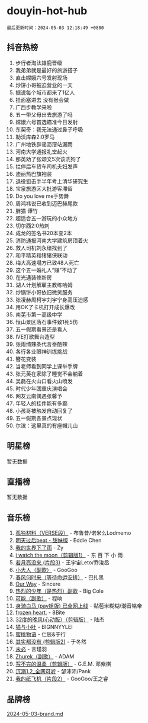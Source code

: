 # douyin-hot-hub

`最后更新时间：2024-05-03 12:18:49 +0800`

## 抖音热榜

1. 步行者淘汰雄鹿晋级
1. 我弟弟就是最好的旅游搭子
1. 直击嫦娥六号发射现场
1. 炒饼小哥被迫营业的一天
1. 据说每个城市都来了1亿人
1. 挂面塞进去 没有猴会做
1. 广西步教学来啦
1. 五一带父母出去旅游了吗
1. 嫦娥六号首选瞄准今日发射
1. 东契奇：我无法通过鼻子呼吸
1. 勒沃库森2:0罗马
1. 广州地铁辟谣沥滘站漏雨
1. 河南大学通报礼堂起火
1. 那英劝了张颂文5次该洗狗了
1. 拦停后车货车司机夫妇发声
1. 迪丽热巴旗袍装
1. 退役狙击手半年考上清华研究生
1. 宝泉旅游区大批游客滞留
1. Do you love me手势舞
1. 周鸿祎说已收到迈巴赫尾款
1. 胖猫 谭竹
1. 超适合五一游玩的小众地方
1. 切尔西2:0热刺
1. 成龙的签名书20本变2本
1. 消防通报河南大学建筑房顶着火
1. 救人司机刘永缙找到了
1. 和平精英和猪猪侠联动
1. 梅大高速塌方已致48人死亡
1. 这个五一婚礼人“赚”不动了
1. 在光遇装修新房
1. 湖人计划解雇主教练哈姆
1. 炒锅饼小哥依旧微笑服务
1. 张凌赫周柯宇刘宇宁身高压迫感
1. 用OK了卡机打开成长爆改
1. 南芜市第一高级中学
1. 恒山景区落石事件致1死5伤
1. 五一假期看景还是看人
1. IVE打歌舞台造型
1. 张雨绮辣条代言泰酷辣
1. 各行各业眼神训练挑战
1. 簪花变装
1. 当老师看到同学上课举手牌
1. 张元英在家除了睡觉不会躺着
1. 吴磊在火山口看火山喷发
1. 时代少年团重庆演唱会
1. 网友云南偶遇张馨予
1. 年轻人的挂件能有多癫
1. 小孩哥被触发自动回复了
1. 五一假期各景点现状
1. 尔滨：这里真的有座帽儿山

## 明星榜

暂无数据

## 直播榜

暂无数据

## 音乐榜

1. [孤独材料（VERSE段）](https://sf3-cdn-tos.douyinstatic.com/obj/tos-cn-ve-2774/ocX7glDNHYlwFeYrGQfBZoThtvPWy8tCCEBGKQ) - 布鲁昔/诺米么Lodmemo
1. [明天过后beat - 甜妹版](https://sf5-hl-cdn-tos.douyinstatic.com/obj/tos-cn-ve-2774/osMLYeeoMm04CZyaI91XUDF8OzLRLgePKALGHI) - Eddie Chen
1. [我的世界下了雨](https://sf3-cdn-tos.douyinstatic.com/obj/tos-cn-ve-2774/o85sBiwXIByH9bWIMAEEOoiQ1o1m9Afn15BspE) - Zy
1. [i watch the moon（剪辑版1）](https://sf5-hl-cdn-tos.douyinstatic.com/obj/tos-cn-ve-2774/o0I9mSChzHZANMJIEBfkCQzzg6N5WAcVtqft9P) - 东 百 下 小 雨
1. [若月亮没来 (片段3)](https://sf5-hl-cdn-tos.douyinstatic.com/obj/tos-cn-ve-2774/okfyEUsGW1B1ovJi5JiN9IjvAT2lMwA054GoEB) - 王宇宙Leto/乔浚丞
1. [小大人（副歌）](https://sf5-hl-cdn-tos.douyinstatic.com/obj/tos-cn-ve-2774/oIhaDwehWhLFsVIG7QIICLLazDNGJAGg5geeb4) - GooGoo
1. [春风何时来（等待命运安排）](https://sf5-hl-cdn-tos.douyinstatic.com/obj/tos-cn-ve-2774/oICBNbD3gelMfB4WgiD1KI2jQtXZE2FgHLwtsl) - 巴扎黑
1. [Our Way](https://sf5-hl-cdn-tos.douyinstatic.com/obj/tos-cn-ve-2774/o8tPEkQgQNCe0DPeFwZzYrbqLlnzBBrYidWkEZ) - Sincere
1. [热烈的少年（是热烈）副歌](https://sf5-hl-cdn-tos.douyinstatic.com/obj/tos-cn-ve-2774/owVNI0CLDAUMtSz6TEYvfFBFL4UDFFhLfgK8fa) - Big Cole
1. [可能（副歌）](https://sf5-hl-cdn-tos.douyinstatic.com/obj/tos-cn-ve-2774/cde1731888894259b333569393c2fb51) - 程响
1. [身骑白马 (pay姐版) 已全网上线](https://sf5-hl-cdn-tos.douyinstatic.com/obj/tos-cn-ve-2774/oQLO5ZgLsFkaDhdIIveF2zUCgfweY0gWaH4AQG) - 黏苞米糊糊/潮音铭帝
1. [frozen heart.](https://sf5-hl-cdn-tos.douyinstatic.com/obj/tos-cn-ve-2774/oIIWJfyjIACZA9zQMtnJ6hQQhFC4vhCupoRBsO) - 8Bite
1. [32度的晚风(心动版）（剪辑版）](https://sf27-cdn-tos.douyinstatic.com/obj/tos-cn-ve-2774/owNyabsyWdzUulxhoJfK8IBXgp0UMQAHpvGh2B) - 陆杰
1. [猫与小肚](https://sf27-cdn-tos.douyinstatic.com/obj/tos-cn-ve-2774/osZeoClMECgK8DYl6VebABgbchEtPYQjZEnRtd) - BIGNNYYLEI
1. [蜜桃物语](https://sf3-cdn-tos.douyinstatic.com/obj/tos-cn-ve-2774/oIhOSCZtIACtYU4XQkngiW9kCBfVD1Fz9IYeqL) - 仁辰&于行
1. [其实都没有 (剪辑版2)](https://sf5-hl-cdn-tos.douyinstatic.com/obj/tos-cn-ve-2774/oEBNQenHZtBhxYjGgUDQk0BCHTigQafgFlbQ7k) - 于冬然
1. [未必](https://sf3-cdn-tos.douyinstatic.com/obj/tos-cn-ve-2774/ogntQMFnKQDZUgTCYuJgfLEtleYZZFxBQqhhFB) - 言瑾羽
1. [Zhurek（副歌）](https://sf5-hl-cdn-tos.douyinstatic.com/obj/tos-cn-ve-2774/ooQm8FBZQDlf0btEYgVpCcSCQfrdJGBEKZYBGS) - ADAM
1. [写不完的温柔（剪辑版）](https://sf3-cdn-tos.douyinstatic.com/obj/tos-cn-ve-2774/oYBzzZQJ233GfwkemJJffAIWgeIYrjZfWhHTcG) - G.E.M. 邓紫棋
1. [沉溺1.2_全网可听](https://sf5-hl-cdn-tos.douyinstatic.com/obj/tos-cn-ve-2774/ok2QoiBqsWAX9McZmWiI9gAB0EzwD4Xj6yfmtH) - 邹沛沛/Pank
1. [我的纸飞机（片段2）](https://sf5-hl-cdn-tos.douyinstatic.com/obj/tos-cn-ve-2774/oM2ZrKcg2CD5AeRB2gkeXOFB1IxAGJdZPazYHf) - GooGoo/王之睿

## 品牌榜

[2024-05-03-brand.md](2024-05-03-brand.md)

